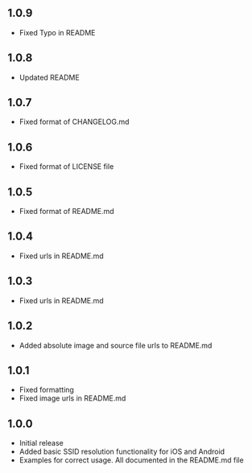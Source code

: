 ## 1.0.9

* Fixed Typo in README

## 1.0.8

* Updated README

## 1.0.7

* Fixed format of CHANGELOG.md

## 1.0.6

* Fixed format of LICENSE file

## 1.0.5

* Fixed format of README.md

## 1.0.4

* Fixed urls in README.md

## 1.0.3

* Fixed urls in README.md

## 1.0.2

* Added absolute image and source file urls to README.md

## 1.0.1

* Fixed formatting
* Fixed image urls in README.md

## 1.0.0

* Initial release
* Added basic SSID resolution functionality for iOS and Android
* Examples for correct usage. All documented in the README.md file













